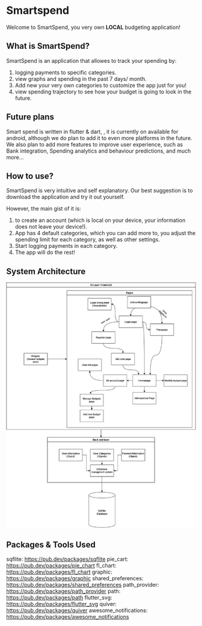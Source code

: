 # Smartspend

Welcome to SmartSpend, you very own **LOCAL** budgeting application!

## What is SmartSpend?

SmartSpend is an application that allowes to track your spending by:
1. logging payments to specific categories.
2. view graphs and spending in the past 7 days/ month.
3. Add new your very own categories to customize the app just for you!
4. view spending trajectory to see how your budget is going to look in the future.


## Future plans

Smart spend is written in flutter & dart, , it is currently on available for android, although we do
plan to add it to even more platforms in the future. We also plan to add more features to improve 
user experience, such as Bank integration, Spending analytics and behaviour predictions, and much more...

## How to use?

SmartSpend is very intuitive and self explanatory. Our best suggestion is to download the application
and try it out yourself. 

However, the main gist of it is: 
1. to create an account (which is local on your device, your information does not leave your device!). 
2. App has 4 default categories, which you can add more to, you adjust the spending limit for each category, as well as other settings.
3. Start logging payments in each category.
4. The app will do the rest!

## System Architecture

![architecture.png](assets%2Farchitecture.png)

## Packages & Tools Used

sqflite: https://pub.dev/packages/sqflite
pie_cart: https://pub.dev/packages/pie_chart
fl_chart: https://pub.dev/packages/fl_chart
graphic: https://pub.dev/packages/graphic
shared_preferences: https://pub.dev/packages/shared_preferences
path_provider: https://pub.dev/packages/path_provider
path: https://pub.dev/packages/path
flutter_svg: https://pub.dev/packages/flutter_svg
quiver: https://pub.dev/packages/quiver
awesome_notifications: https://pub.dev/packages/awesome_notifications

